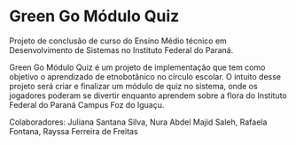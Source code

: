 # Green Go Módulo Quiz
  Projeto de conclusão de curso do Ensino Médio técnico em Desenvolvimento de Sistemas no Instituto Federal do Paraná. 

  Green Go Módulo Quiz é um projeto de implementação que tem como objetivo o aprendizado de etnobotânico no círculo escolar.
  O intuito desse projeto será criar e finalizar um módulo de quiz no sistema, onde os jogadores poderam se divertir enquanto aprendem sobre a flora do Instituto Federal do Paraná Campus Foz do Iguaçu.

Colaboradores: 
Juliana Santana Silva,
Nura Abdel Majid Saleh,
Rafaela Fontana,
Rayssa Ferreira de Freitas
